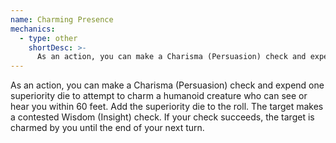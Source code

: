 ```yaml
---
name: Charming Presence
mechanics:
  - type: other
    shortDesc: >-
      As an action, you can make a Charisma (Persuasion) check and expend one superiority die to attempt to charm a humanoid creature who can see or hear you within 60 feet. Add the superiority die to the roll. The target makes a contested Wisdom (Insight) check. If your check succeeds, the target is charmed by you until the end of your next turn.
---
```

As an action, you can make a Charisma (Persuasion) check and expend one superiority die to attempt to charm a humanoid creature who can see or hear you within 60 feet. Add the superiority die to the roll. The target makes a contested Wisdom (Insight) check. If your check succeeds, the target is charmed by you until the end of your next turn.
